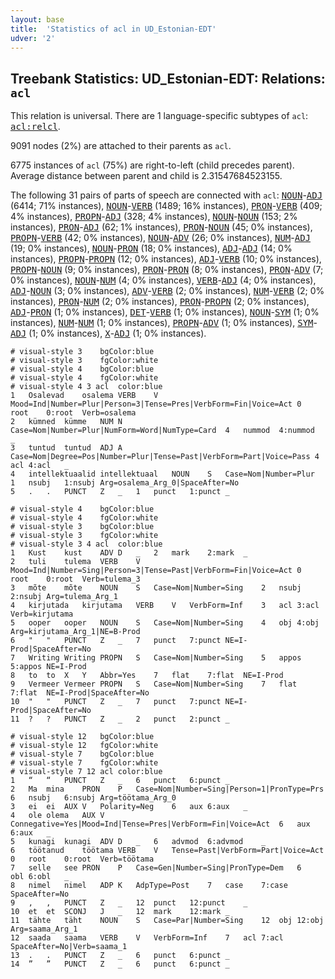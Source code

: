 ```yaml
---
layout: base
title:  'Statistics of acl in UD_Estonian-EDT'
udver: '2'
---
```


## Treebank Statistics: UD_Estonian-EDT: Relations: `acl`

This relation is universal.
There are 1 language-specific subtypes of `acl`: <tt><a href="et_edt-dep-acl-relcl.html">acl:relcl</a></tt>.

9091 nodes (2%) are attached to their parents as `acl`.

6775 instances of `acl` (75%) are right-to-left (child precedes parent).
Average distance between parent and child is 2.31547684523155.

The following 31 pairs of parts of speech are connected with `acl`: <tt><a href="et_edt-pos-NOUN.html">NOUN</a></tt>-<tt><a href="et_edt-pos-ADJ.html">ADJ</a></tt> (6414; 71% instances), <tt><a href="et_edt-pos-NOUN.html">NOUN</a></tt>-<tt><a href="et_edt-pos-VERB.html">VERB</a></tt> (1489; 16% instances), <tt><a href="et_edt-pos-PRON.html">PRON</a></tt>-<tt><a href="et_edt-pos-VERB.html">VERB</a></tt> (409; 4% instances), <tt><a href="et_edt-pos-PROPN.html">PROPN</a></tt>-<tt><a href="et_edt-pos-ADJ.html">ADJ</a></tt> (328; 4% instances), <tt><a href="et_edt-pos-NOUN.html">NOUN</a></tt>-<tt><a href="et_edt-pos-NOUN.html">NOUN</a></tt> (153; 2% instances), <tt><a href="et_edt-pos-PRON.html">PRON</a></tt>-<tt><a href="et_edt-pos-ADJ.html">ADJ</a></tt> (62; 1% instances), <tt><a href="et_edt-pos-PRON.html">PRON</a></tt>-<tt><a href="et_edt-pos-NOUN.html">NOUN</a></tt> (45; 0% instances), <tt><a href="et_edt-pos-PROPN.html">PROPN</a></tt>-<tt><a href="et_edt-pos-VERB.html">VERB</a></tt> (42; 0% instances), <tt><a href="et_edt-pos-NOUN.html">NOUN</a></tt>-<tt><a href="et_edt-pos-ADV.html">ADV</a></tt> (26; 0% instances), <tt><a href="et_edt-pos-NUM.html">NUM</a></tt>-<tt><a href="et_edt-pos-ADJ.html">ADJ</a></tt> (19; 0% instances), <tt><a href="et_edt-pos-NOUN.html">NOUN</a></tt>-<tt><a href="et_edt-pos-PRON.html">PRON</a></tt> (18; 0% instances), <tt><a href="et_edt-pos-ADJ.html">ADJ</a></tt>-<tt><a href="et_edt-pos-ADJ.html">ADJ</a></tt> (14; 0% instances), <tt><a href="et_edt-pos-PROPN.html">PROPN</a></tt>-<tt><a href="et_edt-pos-PROPN.html">PROPN</a></tt> (12; 0% instances), <tt><a href="et_edt-pos-ADJ.html">ADJ</a></tt>-<tt><a href="et_edt-pos-VERB.html">VERB</a></tt> (10; 0% instances), <tt><a href="et_edt-pos-PROPN.html">PROPN</a></tt>-<tt><a href="et_edt-pos-NOUN.html">NOUN</a></tt> (9; 0% instances), <tt><a href="et_edt-pos-PRON.html">PRON</a></tt>-<tt><a href="et_edt-pos-PRON.html">PRON</a></tt> (8; 0% instances), <tt><a href="et_edt-pos-PRON.html">PRON</a></tt>-<tt><a href="et_edt-pos-ADV.html">ADV</a></tt> (7; 0% instances), <tt><a href="et_edt-pos-NOUN.html">NOUN</a></tt>-<tt><a href="et_edt-pos-NUM.html">NUM</a></tt> (4; 0% instances), <tt><a href="et_edt-pos-VERB.html">VERB</a></tt>-<tt><a href="et_edt-pos-ADJ.html">ADJ</a></tt> (4; 0% instances), <tt><a href="et_edt-pos-ADJ.html">ADJ</a></tt>-<tt><a href="et_edt-pos-NOUN.html">NOUN</a></tt> (3; 0% instances), <tt><a href="et_edt-pos-ADV.html">ADV</a></tt>-<tt><a href="et_edt-pos-VERB.html">VERB</a></tt> (2; 0% instances), <tt><a href="et_edt-pos-NUM.html">NUM</a></tt>-<tt><a href="et_edt-pos-VERB.html">VERB</a></tt> (2; 0% instances), <tt><a href="et_edt-pos-PRON.html">PRON</a></tt>-<tt><a href="et_edt-pos-NUM.html">NUM</a></tt> (2; 0% instances), <tt><a href="et_edt-pos-PRON.html">PRON</a></tt>-<tt><a href="et_edt-pos-PROPN.html">PROPN</a></tt> (2; 0% instances), <tt><a href="et_edt-pos-ADJ.html">ADJ</a></tt>-<tt><a href="et_edt-pos-PRON.html">PRON</a></tt> (1; 0% instances), <tt><a href="et_edt-pos-DET.html">DET</a></tt>-<tt><a href="et_edt-pos-VERB.html">VERB</a></tt> (1; 0% instances), <tt><a href="et_edt-pos-NOUN.html">NOUN</a></tt>-<tt><a href="et_edt-pos-SYM.html">SYM</a></tt> (1; 0% instances), <tt><a href="et_edt-pos-NUM.html">NUM</a></tt>-<tt><a href="et_edt-pos-NUM.html">NUM</a></tt> (1; 0% instances), <tt><a href="et_edt-pos-PROPN.html">PROPN</a></tt>-<tt><a href="et_edt-pos-ADV.html">ADV</a></tt> (1; 0% instances), <tt><a href="et_edt-pos-SYM.html">SYM</a></tt>-<tt><a href="et_edt-pos-ADJ.html">ADJ</a></tt> (1; 0% instances), <tt><a href="et_edt-pos-X.html">X</a></tt>-<tt><a href="et_edt-pos-ADJ.html">ADJ</a></tt> (1; 0% instances).


~~~ conllu
# visual-style 3	bgColor:blue
# visual-style 3	fgColor:white
# visual-style 4	bgColor:blue
# visual-style 4	fgColor:white
# visual-style 4 3 acl	color:blue
1	Osalevad	osalema	VERB	V	Mood=Ind|Number=Plur|Person=3|Tense=Pres|VerbForm=Fin|Voice=Act	0	root	0:root	Verb=osalema
2	kümned	kümme	NUM	N	Case=Nom|Number=Plur|NumForm=Word|NumType=Card	4	nummod	4:nummod	_
3	tuntud	tuntud	ADJ	A	Case=Nom|Degree=Pos|Number=Plur|Tense=Past|VerbForm=Part|Voice=Pass	4	acl	4:acl	_
4	intellektuaalid	intellektuaal	NOUN	S	Case=Nom|Number=Plur	1	nsubj	1:nsubj	Arg=osalema_Arg_0|SpaceAfter=No
5	.	.	PUNCT	Z	_	1	punct	1:punct	_

~~~


~~~ conllu
# visual-style 4	bgColor:blue
# visual-style 4	fgColor:white
# visual-style 3	bgColor:blue
# visual-style 3	fgColor:white
# visual-style 3 4 acl	color:blue
1	Kust	kust	ADV	D	_	2	mark	2:mark	_
2	tuli	tulema	VERB	V	Mood=Ind|Number=Sing|Person=3|Tense=Past|VerbForm=Fin|Voice=Act	0	root	0:root	Verb=tulema_3
3	mõte	mõte	NOUN	S	Case=Nom|Number=Sing	2	nsubj	2:nsubj	Arg=tulema_Arg_1
4	kirjutada	kirjutama	VERB	V	VerbForm=Inf	3	acl	3:acl	Verb=kirjutama
5	ooper	ooper	NOUN	S	Case=Nom|Number=Sing	4	obj	4:obj	Arg=kirjutama_Arg_1|NE=B-Prod
6	"	"	PUNCT	Z	_	7	punct	7:punct	NE=I-Prod|SpaceAfter=No
7	Writing	Writing	PROPN	S	Case=Nom|Number=Sing	5	appos	5:appos	NE=I-Prod
8	to	to	X	Y	Abbr=Yes	7	flat	7:flat	NE=I-Prod
9	Vermeer	Vermeer	PROPN	S	Case=Nom|Number=Sing	7	flat	7:flat	NE=I-Prod|SpaceAfter=No
10	"	"	PUNCT	Z	_	7	punct	7:punct	NE=I-Prod|SpaceAfter=No
11	?	?	PUNCT	Z	_	2	punct	2:punct	_

~~~


~~~ conllu
# visual-style 12	bgColor:blue
# visual-style 12	fgColor:white
# visual-style 7	bgColor:blue
# visual-style 7	fgColor:white
# visual-style 7 12 acl	color:blue
1	“	“	PUNCT	Z	_	6	punct	6:punct	_
2	Ma	mina	PRON	P	Case=Nom|Number=Sing|Person=1|PronType=Prs	6	nsubj	6:nsubj	Arg=töötama_Arg_0
3	ei	ei	AUX	V	Polarity=Neg	6	aux	6:aux	_
4	ole	olema	AUX	V	Connegative=Yes|Mood=Ind|Tense=Pres|VerbForm=Fin|Voice=Act	6	aux	6:aux	_
5	kunagi	kunagi	ADV	D	_	6	advmod	6:advmod	_
6	töötanud	töötama	VERB	V	Tense=Past|VerbForm=Part|Voice=Act	0	root	0:root	Verb=töötama
7	selle	see	PRON	P	Case=Gen|Number=Sing|PronType=Dem	6	obl	6:obl	_
8	nimel	nimel	ADP	K	AdpType=Post	7	case	7:case	SpaceAfter=No
9	,	,	PUNCT	Z	_	12	punct	12:punct	_
10	et	et	SCONJ	J	_	12	mark	12:mark	_
11	tähte	täht	NOUN	S	Case=Par|Number=Sing	12	obj	12:obj	Arg=saama_Arg_1
12	saada	saama	VERB	V	VerbForm=Inf	7	acl	7:acl	SpaceAfter=No|Verb=saama_1
13	.	.	PUNCT	Z	_	6	punct	6:punct	_
14	”	”	PUNCT	Z	_	6	punct	6:punct	_

~~~



